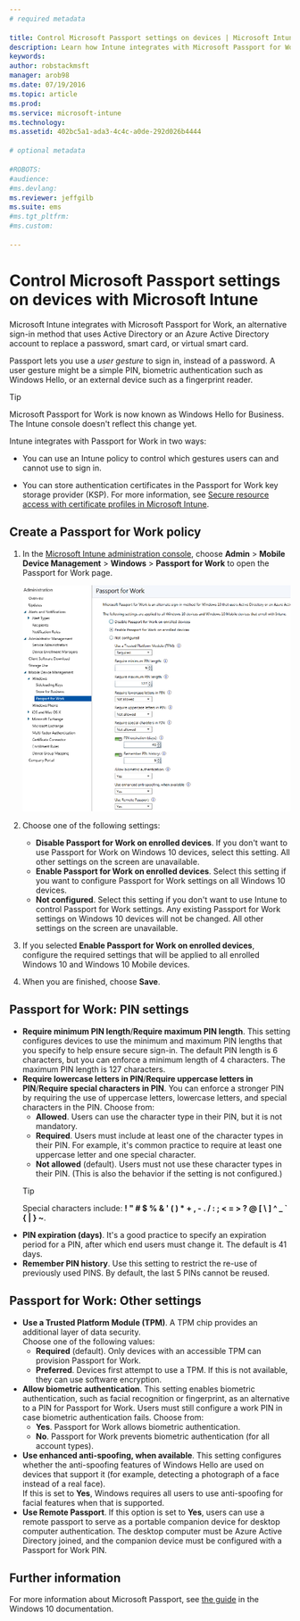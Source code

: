 ```yaml
---
# required metadata

title: Control Microsoft Passport settings on devices | Microsoft Intune
description: Learn how Intune integrates with Microsoft Passport for Work, an alternative sign-in method that uses Active Directory or an Azure Active Directory account to replace a password, smart card, or virtual smart card.
keywords:
author: robstackmsft
manager: arob98
ms.date: 07/19/2016
ms.topic: article
ms.prod:
ms.service: microsoft-intune
ms.technology:
ms.assetid: 402bc5a1-ada3-4c4c-a0de-292d026b4444

# optional metadata

#ROBOTS:
#audience:
#ms.devlang:
ms.reviewer: jeffgilb
ms.suite: ems
#ms.tgt_pltfrm:
#ms.custom:

---
```


# Control Microsoft Passport settings on devices with Microsoft Intune
Microsoft Intune integrates with Microsoft Passport for Work, an alternative sign-in method that uses Active Directory or an Azure Active Directory account to replace a password, smart card, or virtual smart card.

Passport lets you use a *user gesture* to sign in, instead of a password. A user gesture might be a simple PIN, biometric authentication such as Windows Hello, or an external device such as a fingerprint reader.

>[!TIP]
>Microsoft Passport for Work is now known as Windows Hello for Business. The Intune console doesn't reflect this change yet.

Intune integrates with Passport for Work in two ways:

-   You can use an Intune policy to control which gestures users can and cannot use to sign in.

-   You can store authentication certificates in the Passport for Work key storage provider (KSP). For more information, see [Secure resource access with certificate profiles in Microsoft Intune](secure-resource-access-with-certificate-profiles.md).

## Create a Passport for Work policy

1.  In the [Microsoft Intune administration console](https://manage.microsoft.com), choose **Admin** &gt; **Mobile Device Management** &gt; **Windows** &gt; **Passport for Work** to open the Passport for Work page.

	![Passport for Work page](../media/passport.png)

2.  Choose one of the following settings:
	- **Disable Passport for Work on enrolled devices**. If you don't want to use Passport for Work on Windows 10 devices, select this setting. All other settings on the screen are unavailable.
	- **Enable Passport for Work on enrolled devices**. Select this setting if you want to configure Passport for Work settings on all Windows 10 devices.
	- **Not configured**. Select this setting if you don't want to use Intune to control Passport for Work settings. Any existing Passport for Work settings on Windows 10 devices will not be changed. All other settings on the screen are unavailable.
3.  If you selected **Enable Passport for Work on enrolled devices**, configure the required settings that will be applied to all enrolled Windows 10 and Windows 10 Mobile devices.
4.  When you are finished, choose **Save**.

## Passport for Work: PIN settings


- **Require minimum PIN length**/**Require maximum PIN length**. This setting configures devices to use the minimum and maximum PIN lengths that you specify to help ensure secure sign-in. The default PIN length is 6 characters, but you can enforce a minimum length of 4 characters. The maximum PIN length is 127 characters.
- **Require lowercase letters in PIN**/**Require uppercase letters in PIN**/**Require special characters in PIN**. You can enforce a stronger PIN by requiring the use of uppercase letters, lowercase letters, and special characters in the PIN. Choose from:
	- **Allowed**. Users can use the character type in their PIN, but it is not mandatory.
	- **Required**. Users must include at least one of the character types in their PIN. For example, it's common practice to require at least one uppercase letter and one special character.
	- **Not allowed** (default). Users must not use these character types in their PIN. (This is also the behavior if the setting is not configured.)
	> [!TIP]
    > Special characters include: **! " # $ % &amp; ' ( ) &#42; + , - . / : ; &lt; = &gt; ? @ [ \ ] ^ _ &#96; { &#124; } ~**.
- **PIN expiration (days)**. It's a good practice to specify an expiration period for a PIN, after which end users must change it. The default is 41 days.
- **Remember PIN history**. Use this setting to restrict the re-use of previously used PINS. By default, the last 5 PINs cannot be reused.


## Passport for Work: Other settings

- **Use a Trusted Platform Module (TPM)**. A TPM chip provides an additional layer of data security.<br>Choose one of the following values:
	- **Required** (default). Only devices with an accessible TPM can provision Passport for Work.
	- **Preferred**. Devices first attempt to use a TPM. If this is not available, they can use software encryption.
- **Allow biometric authentication**. This setting enables biometric authentication, such as facial recognition or fingerprint, as an alternative to a PIN for Passport for Work. Users must still configure a work PIN in case biometric authentication fails. Choose from:
	- **Yes**. Passport for Work allows biometric authentication.
	- **No**. Passport for Work prevents biometric authentication (for all account types).
- **Use enhanced anti-spoofing, when available**. This setting configures whether the anti-spoofing features of Windows Hello are used on devices that support it (for example, detecting a photograph of a face instead of a real face).<br>If this is set to **Yes**, Windows requires all users to use anti-spoofing for facial features when that is supported.
- **Use Remote Passport**. If this option is set to **Yes**, users can use a remote passport to serve as a portable companion device for desktop computer authentication. The desktop computer must be Azure Active Directory joined, and the companion device must be configured with a Passport for Work PIN.

## Further information
For more information about Microsoft Passport, see [the guide](https://technet.microsoft.com/library/mt589441.aspx) in the Windows 10 documentation.
